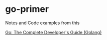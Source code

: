 # go-primer

Notes and Code examples from this 

<a href="https://www.udemy.com/go-the-complete-developers-guide/">Go: The Complete Developer's Guide (Golang)</a>

